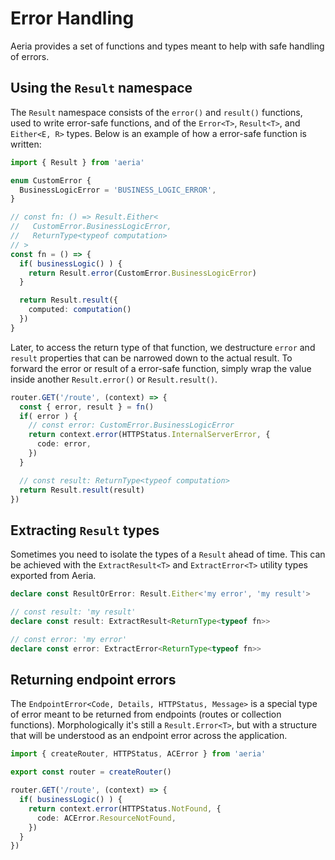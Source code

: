 # Error Handling

Aeria provides a set of functions and types meant to help with safe handling of errors.

## Using the `Result` namespace

The `Result` namespace consists of the `error()` and `result()` functions, used to write error-safe functions, and of the `Error<T>`, `Result<T>`, and `Either<E, R>` types. Below is an example of how a error-safe function is written:

```typescript
import { Result } from 'aeria'

enum CustomError {
  BusinessLogicError = 'BUSINESS_LOGIC_ERROR',
}

// const fn: () => Result.Either<
//   CustomError.BusinessLogicError,
//   ReturnType<typeof computation>
// >
const fn = () => {
  if( businessLogic() ) {
    return Result.error(CustomError.BusinessLogicError)
  }

  return Result.result({
    computed: computation()
  })
}
```

Later, to access the return type of that function, we destructure `error` and `result` properties that can be narrowed down to the actual result. To forward the error or result of a error-safe function, simply wrap the value inside another `Result.error()` or `Result.result()`.

```typescript
router.GET('/route', (context) => {
  const { error, result } = fn()
  if( error ) {
    // const error: CustomError.BusinessLogicError
    return context.error(HTTPStatus.InternalServerError, {
      code: error,
    })
  }

  // const result: ReturnType<typeof computation>
  return Result.result(result)
})
```

## Extracting `Result` types

Sometimes you need to isolate the types of a `Result` ahead of time. This can be achieved with the `ExtractResult<T>` and `ExtractError<T>` utility types exported from Aeria.

```typescript
declare const ResultOrError: Result.Either<'my error', 'my result'>

// const result: 'my result'
declare const result: ExtractResult<ReturnType<typeof fn>>

// const error: 'my error'
declare const error: ExtractError<ReturnType<typeof fn>>
```

## Returning endpoint errors

The `EndpointError<Code, Details, HTTPStatus, Message>` is a special type of error meant to be returned from endpoints (routes or collection functions). Morphologically it's still a `Result.Error<T>`, but with a structure that will be understood as an endpoint error across the application.

```typescript
import { createRouter, HTTPStatus, ACError } from 'aeria'

export const router = createRouter()

router.GET('/route', (context) => {
  if( businessLogic() ) {
    return context.error(HTTPStatus.NotFound, {
      code: ACError.ResourceNotFound,
    })
  }
})
```

